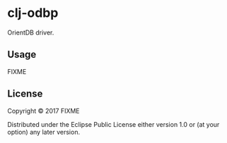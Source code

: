 # clj-odbp

OrientDB driver.

## Usage

FIXME

## License

Copyright © 2017 FIXME

Distributed under the Eclipse Public License either version 1.0 or (at
your option) any later version.
